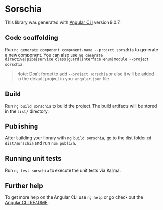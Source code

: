 # Sorschia

This library was generated with [Angular CLI](https://github.com/angular/angular-cli) version 9.0.7.

## Code scaffolding

Run `ng generate component component-name --project sorschia` to generate a new component. You can also use `ng generate directive|pipe|service|class|guard|interface|enum|module --project sorschia`.
> Note: Don't forget to add `--project sorschia` or else it will be added to the default project in your `angular.json` file. 

## Build

Run `ng build sorschia` to build the project. The build artifacts will be stored in the `dist/` directory.

## Publishing

After building your library with `ng build sorschia`, go to the dist folder `cd dist/sorschia` and run `npm publish`.

## Running unit tests

Run `ng test sorschia` to execute the unit tests via [Karma](https://karma-runner.github.io).

## Further help

To get more help on the Angular CLI use `ng help` or go check out the [Angular CLI README](https://github.com/angular/angular-cli/blob/master/README.md).
